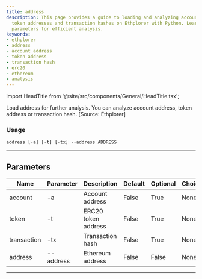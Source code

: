 ```yaml
---
title: address
description: This page provides a guide to loading and analyzing account addresses,
  token addresses and transaction hashes on Ethplorer with Python. Learn how to use
  parameters for efficient analysis.
keywords:
- ethplorer
- address
- account address
- token address
- transaction hash
- erc20
- ethereum
- analysis
---
```


import HeadTitle from '@site/src/components/General/HeadTitle.tsx';

<HeadTitle title="crypto /onchain/address - Reference | OpenBB Terminal Docs" />

Load address for further analysis. You can analyze account address, token address or transaction hash. [Source: Ethplorer]

### Usage

```python wordwrap
address [-a] [-t] [-tx] --address ADDRESS
```

---

## Parameters

| Name | Parameter | Description | Default | Optional | Choices |
| ---- | --------- | ----------- | ------- | -------- | ------- |
| account | -a | Account address | False | True | None |
| token | -t | ERC20 token address | False | True | None |
| transaction | -tx | Transaction hash | False | True | None |
| address | --address | Ethereum address | False | False | None |

---
